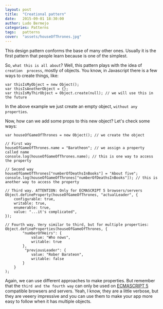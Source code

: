 ```yaml
---
layout: post
title:  "Creational pattern"
date:   2015-09-01 18:30:00
author: Ludo Bermejo
categories: Patterns 
tags:	patterns 
cover:  "assets/houseOfThrones.jpg"
---
```


This design pattern conforms the base of many other ones. Usually it is the first pattern that people learn because is one of the simplest.

So, `what this is all about`? Well, this pattern plays with the idea of `creation  process`, mostly of objects. You know, in Javascript there is a few ways to create things, like:

    var thisIsMyObject = new Object();
    var thisIsAnotherObject = {};
    var thisIsMyThirObject = Object.create(null); // we will use this in the future  

In the above example we just create an empty object, `without any properties`.

Now, how can we add some props to this new object? Let's check some ways:
 
    var houseOfGameOfThrones = new Object(); // we create the object
    
    // First way
    houseOfGameOfThrones.name = "Baratheon"; // we assign a property called name
    console.log(houseOfGameOfThrones.name); // this is one way to access the property
    
    // Second way
    houseOfGameOfThrones["numberOfDeathsInBooks"] = "About five";
    console.log(houseOfGameOfThrones["numberOfDeathsInBooks"]); // this is another way to access the property
    
    // Third way. ATTENTION: Only for ECMASCRIPT 5 browsers/servers
    Object.defineProperty(houseOfGameOfThrones, "actualLeader", {
        configurable: true,
        writable: true,
        enumerable: true,
        value: "...it's complicated",
    });
    
    // Fourth way. Very similar to third, but for multiple properties:
    Object.defineProperties(houseOfGameOfThrones, {
            "numberOfHeirs": {
                value: "Who nows",
                writable: true
            },
             "previousLeader": {
                value: "Rober Barateon",
                writable: false
            }
        }
    );


Again, we can use different approaches to make properties. But remember that the `third and the fourth way` can only be used on [ECMASCRIPT 5](http://kangax.github.io/compat-table/es5/) compatible browsers and servers. Yeah, I know, they are a little verbose, but they are veeery impressive and you can use them to make your app more easy to follow when it has multiple objects. 